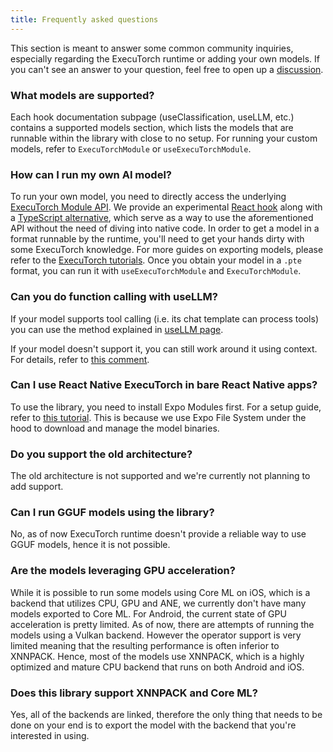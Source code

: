 ```yaml
---
title: Frequently asked questions
---
```


This section is meant to answer some common community inquiries, especially regarding the ExecuTorch runtime or adding your own models. If you can't see an answer to your question, feel free to open up a [discussion](https://github.com/software-mansion/react-native-executorch/discussions/new/choose).

### What models are supported?

Each hook documentation subpage (useClassification, useLLM, etc.) contains a supported models section, which lists the models that are runnable within the library with close to no setup. For running your custom models, refer to `ExecuTorchModule` or `useExecuTorchModule`.

### How can I run my own AI model?

To run your own model, you need to directly access the underlying [ExecuTorch Module API](https://pytorch.org/executorch/stable/extension-module.html). We provide an experimental [React hook](../executorch-bindings/useExecutorchModule.md) along with a [TypeScript alternative](../typescript-api/ExecutorchModule.md), which serve as a way to use the aforementioned API without the need of diving into native code. In order to get a model in a format runnable by the runtime, you'll need to get your hands dirty with some ExecuTorch knowledge. For more guides on exporting models, please refer to the [ExecuTorch tutorials](https://pytorch.org/executorch/stable/tutorials/export-to-executorch-tutorial.html). Once you obtain your model in a `.pte` format, you can run it with `useExecuTorchModule` and `ExecuTorchModule`.

### Can you do function calling with useLLM?

If your model supports tool calling (i.e. its chat template can process tools) you can use the method explained in [useLLM page](../natural-language-processing/useLLM.md#tool-calling).

If your model doesn't support it, you can still work around it using context. For details, refer to [this comment](https://github.com/software-mansion/react-native-executorch/issues/173#issuecomment-2775082278).

### Can I use React Native ExecuTorch in bare React Native apps?

To use the library, you need to install Expo Modules first. For a setup guide, refer to [this tutorial](https://docs.expo.dev/bare/installing-expo-modules/). This is because we use Expo File System under the hood to download and manage the model binaries.

### Do you support the old architecture?

The old architecture is not supported and we're currently not planning to add support.

### Can I run GGUF models using the library?

No, as of now ExecuTorch runtime doesn't provide a reliable way to use GGUF models, hence it is not possible.

### Are the models leveraging GPU acceleration?

While it is possible to run some models using Core ML on iOS, which is a backend that utilizes CPU, GPU and ANE, we currently don't have many models exported to Core ML. For Android, the current state of GPU acceleration is pretty limited. As of now, there are attempts of running the models using a Vulkan backend. However the operator support is very limited meaning that the resulting performance is often inferior to XNNPACK. Hence, most of the models use XNNPACK, which is a highly optimized and mature CPU backend that runs on both Android and iOS.

### Does this library support XNNPACK and Core ML?

Yes, all of the backends are linked, therefore the only thing that needs to be done on your end is to export the model with the backend that you're interested in using.
